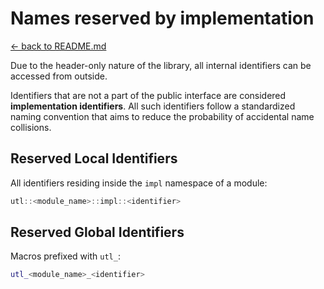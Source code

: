 # Names reserved by implementation

[<- back to README.md](..)

Due to the header-only nature of the library, all internal identifiers can be accessed from outside.

Identifiers that are not a part of the public interface are considered **implementation identifiers**. All such identifiers follow a standardized naming convention that aims to reduce the probability of accidental name collisions.

## Reserved Local Identifiers

All identifiers residing inside the `impl` namespace of a module:

```cpp
utl::<module_name>::impl::<identifier>
```

## Reserved Global Identifiers

Macros prefixed with `utl_`:

```cpp
utl_<module_name>_<identifier>
```

